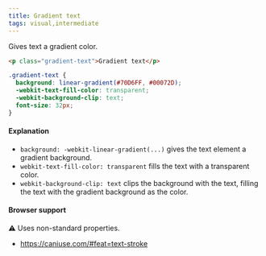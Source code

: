 ```yaml
---
title: Gradient text
tags: visual,intermediate
---
```


Gives text a gradient color.

```html
<p class="gradient-text">Gradient text</p>
```

```css
.gradient-text {
  background: linear-gradient(#70D6FF, #00072D);
  -webkit-text-fill-color: transparent;
  -webkit-background-clip: text;
  font-size: 32px;
}
```

#### Explanation

- `background: -webkit-linear-gradient(...)` gives the text element a gradient background.
- `webkit-text-fill-color: transparent` fills the text with a transparent color.
- `webkit-background-clip: text` clips the background with the text, filling the text with the gradient background as the color.

#### Browser support

<span class="snippet__support-note">⚠️ Uses non-standard properties.</span>

- https://caniuse.com/#feat=text-stroke
